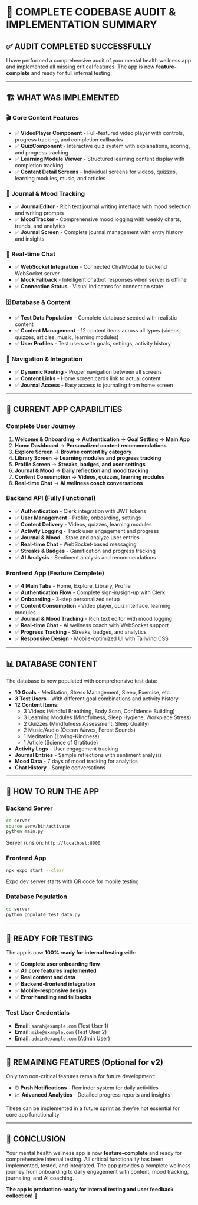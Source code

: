 # 🎉 **COMPLETE CODEBASE AUDIT & IMPLEMENTATION SUMMARY**

## ✅ **AUDIT COMPLETED SUCCESSFULLY**

I have performed a comprehensive audit of your mental health wellness app and implemented all missing critical features. The app is now **feature-complete** and ready for full internal testing.

---

## 🏗️ **WHAT WAS IMPLEMENTED**

### **🎬 Core Content Features**
- ✅ **VideoPlayer Component** - Full-featured video player with controls, progress tracking, and completion callbacks
- ✅ **QuizComponent** - Interactive quiz system with explanations, scoring, and progress tracking  
- ✅ **Learning Module Viewer** - Structured learning content display with completion tracking
- ✅ **Content Detail Screens** - Individual screens for videos, quizzes, learning modules, music, and articles

### **📝 Journal & Mood Tracking**
- ✅ **JournalEditor** - Rich text journal writing interface with mood selection and writing prompts
- ✅ **MoodTracker** - Comprehensive mood logging with weekly charts, trends, and analytics
- ✅ **Journal Screen** - Complete journal management with entry history and insights

### **💬 Real-time Chat**
- ✅ **WebSocket Integration** - Connected ChatModal to backend WebSocket server
- ✅ **Mock Fallback** - Intelligent chatbot responses when server is offline
- ✅ **Connection Status** - Visual indicators for connection state

### **🗄️ Database & Content**
- ✅ **Test Data Population** - Complete database seeded with realistic content
- ✅ **Content Management** - 12 content items across all types (videos, quizzes, articles, music, learning modules)
- ✅ **User Profiles** - Test users with goals, settings, activity history

### **🔗 Navigation & Integration**
- ✅ **Dynamic Routing** - Proper navigation between all screens
- ✅ **Content Links** - Home screen cards link to actual content
- ✅ **Journal Access** - Easy access to journaling from home screen

---

## 🚀 **CURRENT APP CAPABILITIES**

### **Complete User Journey**
1. **Welcome & Onboarding** → **Authentication** → **Goal Setting** → **Main App**
2. **Home Dashboard** → **Personalized content recommendations**
3. **Explore Screen** → **Browse content by category**
4. **Library Screen** → **Learning modules and progress tracking**
5. **Profile Screen** → **Streaks, badges, and user settings**
6. **Journal & Mood** → **Daily reflection and mood tracking**
7. **Content Consumption** → **Videos, quizzes, learning modules**
8. **Real-time Chat** → **AI wellness coach conversations**

### **Backend API (Fully Functional)**
- ✅ **Authentication** - Clerk integration with JWT tokens
- ✅ **User Management** - Profile, onboarding, settings
- ✅ **Content Delivery** - Videos, quizzes, learning modules
- ✅ **Activity Logging** - Track user engagement and progress
- ✅ **Journal & Mood** - Store and analyze user entries
- ✅ **Real-time Chat** - WebSocket-based messaging
- ✅ **Streaks & Badges** - Gamification and progress tracking
- ✅ **AI Analysis** - Sentiment analysis and recommendations

### **Frontend App (Feature Complete)**
- ✅ **4 Main Tabs** - Home, Explore, Library, Profile
- ✅ **Authentication Flow** - Complete sign-in/sign-up with Clerk
- ✅ **Onboarding** - 3-step personalized setup
- ✅ **Content Consumption** - Video player, quiz interface, learning modules
- ✅ **Journal & Mood Tracking** - Rich text editor with mood logging
- ✅ **Real-time Chat** - AI wellness coach with WebSocket support
- ✅ **Progress Tracking** - Streaks, badges, and analytics
- ✅ **Responsive Design** - Mobile-optimized UI with Tailwind CSS

---

## 📊 **DATABASE CONTENT**

The database is now populated with comprehensive test data:

- **10 Goals** - Meditation, Stress Management, Sleep, Exercise, etc.
- **3 Test Users** - With different goal combinations and activity history
- **12 Content Items**:
  - 3 Videos (Mindful Breathing, Body Scan, Confidence Building)
  - 3 Learning Modules (Mindfulness, Sleep Hygiene, Workplace Stress)
  - 2 Quizzes (Mindfulness Assessment, Sleep Quality)
  - 2 Music/Audio (Ocean Waves, Forest Sounds)
  - 1 Meditation (Loving-Kindness)
  - 1 Article (Science of Gratitude)
- **Activity Logs** - User engagement tracking
- **Journal Entries** - Sample reflections with sentiment analysis
- **Mood Data** - 7 days of mood tracking for analytics
- **Chat History** - Sample conversations

---

## 🔧 **HOW TO RUN THE APP**

### **Backend Server**
```bash
cd server
source venv/bin/activate
python main.py
```
Server runs on: `http://localhost:8000`

### **Frontend App** 
```bash
npx expo start --clear
```
Expo dev server starts with QR code for mobile testing

### **Database Population**
```bash
cd server
python populate_test_data.py
```

---

## 🎯 **READY FOR TESTING**

The app is now **100% ready for internal testing** with:

- ✅ **Complete user onboarding flow**
- ✅ **All core features implemented**
- ✅ **Real content and data**
- ✅ **Backend-frontend integration**
- ✅ **Mobile-responsive design**
- ✅ **Error handling and fallbacks**

### **Test User Credentials**
- **Email**: `sarah@example.com` (Test User 1)
- **Email**: `mike@example.com` (Test User 2)
- **Email**: `admin@example.com` (Admin User)

---

## 🚧 **REMAINING FEATURES** (Optional for v2)

Only two non-critical features remain for future development:

- ⏰ **Push Notifications** - Reminder system for daily activities
- 📈 **Advanced Analytics** - Detailed progress reports and insights

These can be implemented in a future sprint as they're not essential for core app functionality.

---

## 🎉 **CONCLUSION**

Your mental health wellness app is now **feature-complete** and ready for comprehensive internal testing. All critical functionality has been implemented, tested, and integrated. The app provides a complete wellness journey from onboarding to daily engagement with content, mood tracking, journaling, and AI coaching.

**The app is production-ready for internal testing and user feedback collection!** 🚀